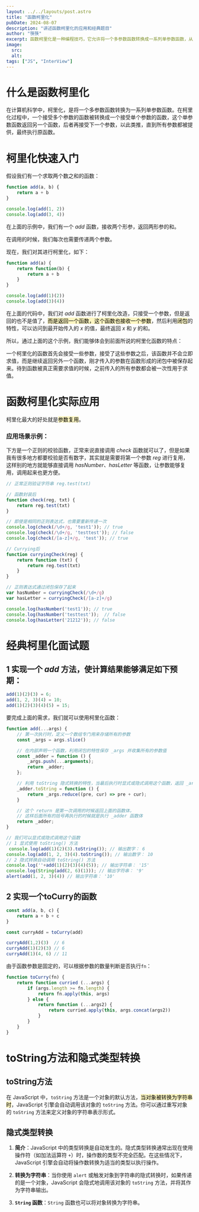 ```yaml
---
layout: ../../layouts/post.astro
title: "函数柯里化"
pubDate: 2024-08-07
description: "讲述函数柯里化的应用和经典题目"
author: "筷筷"
excerpt: 函数柯里化是一种编程技巧，它允许将一个多参数函数转换成一系列单参数函数，从而实现参数的复用和延迟求值。本文通过示例代码，首先介绍了柯里化的基本过程，然后展示了其在实际开发中的应用，如参数复用在正则表达式校验函数中的优势。文章还提供了一个经典面试题，演示了如何实现一个能够接受不定数量参数的柯里化函数，并讨论了JavaScript中的toString方法和隐式类型转换的概念。
image:
  src:
  alt: 
tags: ["JS", "InterView"]
---
```


# 什么是函数柯里化

在计算机科学中，柯里化，是将一个多参数函数转换为一系列单参数函数。在柯里化过程中，一个接受多个参数的函数被转换成一个接受单个参数的函数，这个单参数函数返回另一个函数，后者再接受下一个参数，以此类推，直到所有参数都被提供，最终执行原函数。

# 柯里化快速入门

假设我们有一个求取两个数之和的函数：

```js
function add(a, b) {
	return a + b
}

console.log(add(1, 2))
console.log(add(3, 4))
```

在上面的示例中，我们有一个 _add_ 函数，接收两个形参，返回两形参的和。

在调用的时候，我们每次也需要传递两个参数。

现在，我们对其进行柯里化，如下：

```js
function add(a) {
	return function(b) {
		return a + b
	}
}

console.log(add(1)(2))
console.log(add(3)(4))
```

在上面的代码中，我们对 _add_ 函数进行了柯里化改造，只接受一个参数，但是返回的也不是值了，<mark style="background: #FFF3A3A6;">而是返回一个函数，这个函数也接收一个参数</mark>，然后利用<mark style="background: #FFF3A3A6;">闭包</mark>的特性，可以访问到最开始传入的 _x_ 的值，最终返回 _x_ 和 _y_ 的和。

所以，通过上面的这个示例，我们能够体会到前面所说的柯里化函数的特点：

一个柯里化的函数首先会接受一些参数，接受了这些参数之后，该函数并不会立即求值，而是继续返回另外一个函数，刚才传入的参数在函数形成的闭包中被保存起来。待到函数被真正需要求值的时候，之前传入的所有参数都会被一次性用于求值。

# 函数柯里化实际应用

柯里化最大的好处就是<mark style="background: #FFF3A3A6;">参数复用</mark>。

### 应用场景示例：

下方是一个正则的校验函数，正常来说直接调用 _check_ 函数就可以了，但是如果我有很多地方都要校验是否有数字，其实就是需要将第一个参数 _reg_ 进行复用，这样别的地方就能够直接调用 _hasNumber、hasLetter_ 等函数，让参数能够复用，调用起来也更方便。

```js
// 正常正则验证字符串 reg.test(txt)

// 函数封装后
function check(reg, txt) {
    return reg.test(txt)
}

// 即使是相同的正则表达式，也需要重新传递一次
console.log(check(/\d+/g, 'test1')); // true
console.log(check(/\d+/g, 'testtest')); // false
console.log(check(/[a-z]+/g, 'test')); // true

// Currying后
function curryingCheck(reg) {
    return function (txt) {
        return reg.test(txt)
    }
}

// 正则表达式通过闭包保存了起来
var hasNumber = curryingCheck(/\d+/g)
var hasLetter = curryingCheck(/[a-z]+/g)

console.log(hasNumber('test1')); // true
console.log(hasNumber('testtest'));  // false
console.log(hasLetter('21212')); // false
```

# 经典柯里化面试题

## 1 实现一个 _add_ 方法，使计算结果能够满足如下预期：

```js
add(1)(2)(3) = 6;
add(1, 2, 3)(4) = 10;
add(1)(2)(3)(4)(5) = 15;
```

要完成上面的需求，我们就可以使用柯里化函数：

```js
function add(...args) {
	// 第一次执行时，定义一个数组专门用来存储所有的参数
	const _args = args.slice()

	// 在内部声明一个函数，利用闭包的特性保存 _args 并收集所有的参数值
	const _adder = function () {
		_args.push(...arguments);
		return _adder;
	};

	// 利用 toString 隐式转换的特性，当最后执行时显式或隐式调用这个函数，返回 _args 的累加和
	_adder.toString = function () {
		return _args.reduce((pre, cur) => pre + cur);
	}

	// 这个 return 是第一次调用的时候返回上面的函数体，
	// 这样后面所有的括号再执行的时候就是执行 _adder 函数体
	return _adder;
}

// 我们可以显式或隐式调用这个函数
// 1 显式使用 toString() 方法
 console.log(add(1)(2)(3).toString()); // 输出数字： 6
console.log(add(1, 2, 3)(4).toString()); // 输出数字： 10
// 2 隐式转换自动调用 toString() 方法
console.log(''+add(1)(2)(3)(4)(5)); // 输出字符串： '15'
console.log(String(add(2, 6)(1))); // 输出字符串： '9'
alert(add(1, 2, 3)(4)) // 输出字符串： '10'
```
## 2 实现一个toCurry的函数

```js
const add(a, b, c) {
	return a + b + c
}

const curryAdd = toCurry(add)

curryAdd(1,2)(3)  // 6
curryAdd(1)(2)(3) // 6
curryAdd(1)(4, 6) // 11
```

由于函数参数是固定的，可以根据参数的数量判断是否执行`fn`：

```js
function toCurry(fn) {
	return function curried (...args) {
		if (args.length >= fn.length) {
			return fn.apply(this, args)
		} else {
			return function (...args2) {
				return curried.apply(this, args.concat(args2))
			}
		}
	}
}
```

# toString方法和隐式类型转换
## toString方法

在 JavaScript 中，`toString` 方法是一个对象的默认方法，<mark style="background: #FFF3A3A6;">当对象被转换为字符串时</mark>，JavaScript 引擎会自动调用该对象的 `toString` 方法。你可以通过重写对象的 `toString` 方法来定义对象的字符串表示形式。

## 隐式类型转换

1. **简介**：JavaScript 中的类型转换是自动发生的。隐式类型转换通常出现在使用操作符（如加法运算符 `+`）时，操作数的类型不完全匹配。在这些情况下，JavaScript 引擎会自动将操作数转换为适当的类型以执行操作。

2. **转换为字符串**：当你使用 `alert` 或触发对象到字符串的隐式转换时，如果传递的是一个对象，JavaScript 会隐式地调用该对象的 `toString` 方法，并将其作为字符串输出。

3. **`String` 函数**：`String` 函数也可以将对象转换为字符串。

